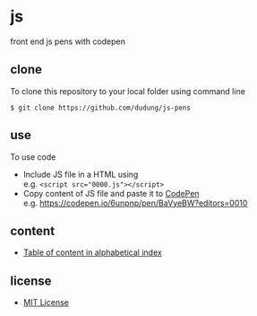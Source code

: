 # js
front end js pens with codepen


## clone
To clone this repository to your local folder using command line

```
$ git clone https://github.com/dudung/js-pens
```

## use
To use code
+ Include JS file in a HTML using<br>
  e.g. `<script src="0000.js"></script>`
+ Copy content of JS file and paste it to [CodePen](https://codepen.io/)<br>
  e.g. https://codepen.io/6unpnp/pen/BaVyeBW?editors=0010

## content
+ [Table of content in alphabetical index](src/toc.md)


## license
+ [MIT License](LICENSE)
